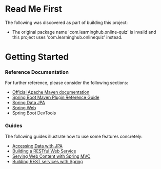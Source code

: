 # Read Me First
The following was discovered as part of building this project:

* The original package name 'com.learninghub.online-quiz' is invalid and this project uses 'com.learninghub.onlinequiz' instead.

# Getting Started

### Reference Documentation
For further reference, please consider the following sections:

* [Official Apache Maven documentation](https://maven.apache.org/guides/index.html)
* [Spring Boot Maven Plugin Reference Guide](https://docs.spring.io/spring-boot/docs/2.2.7.RELEASE/maven-plugin/)
* [Spring Data JPA](https://docs.spring.io/spring-boot/docs/2.2.7.RELEASE/reference/htmlsingle/#boot-features-jpa-and-spring-data)
* [Spring Web](https://docs.spring.io/spring-boot/docs/2.2.7.RELEASE/reference/htmlsingle/#boot-features-developing-web-applications)
* [Spring Boot DevTools](https://docs.spring.io/spring-boot/docs/2.2.7.RELEASE/reference/htmlsingle/#using-boot-devtools)

### Guides
The following guides illustrate how to use some features concretely:

* [Accessing Data with JPA](https://spring.io/guides/gs/accessing-data-jpa/)
* [Building a RESTful Web Service](https://spring.io/guides/gs/rest-service/)
* [Serving Web Content with Spring MVC](https://spring.io/guides/gs/serving-web-content/)
* [Building REST services with Spring](https://spring.io/guides/tutorials/bookmarks/)

